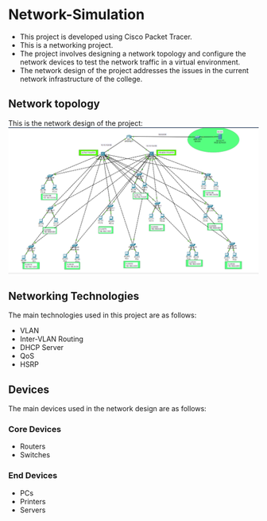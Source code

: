 # Network-Simulation
- This project is developed using Cisco Packet Tracer. 
- This is a networking project. 
- The project involves designing a network topology and configure the network devices to test the network traffic in a virtual environment. 
- The network design of the project addresses the issues in the current network infrastructure of the college.

## Network topology
This is the network design of the project:
<img src="network-topology.png" alt="Network topology design"/>

## Networking Technologies
The main technologies used in this project are as follows:

- VLAN
- Inter-VLAN Routing
- DHCP Server
- QoS
- HSRP

## Devices
The main devices used in the network design are as follows:

### Core Devices
- Routers
- Switches

### End Devices
- PCs
- Printers
- Servers
